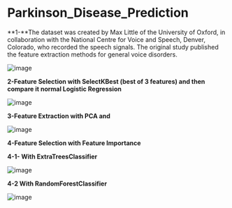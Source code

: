 # Parkinson_Disease_Prediction

**1-**The dataset was created by Max Little of the University of Oxford, in collaboration with the National Centre for  Voice and Speech, Denver, Colorado, who recorded the speech signals. The original study published the feature extraction methods for general voice disorders.







![image](https://user-images.githubusercontent.com/83788186/174402848-021e6b94-0d5d-4cad-b04b-6ce3fd2a146d.png)

**2-Feature Selection with SelectKBest (best of 3 features) and then compare it normal Logistic Regression**





![image](https://user-images.githubusercontent.com/83788186/174403919-a63d7f85-45bb-49d2-acb4-19ee45734490.png)



**3-Feature Extraction with PCA and**





![image](https://user-images.githubusercontent.com/83788186/174403358-2fde0c8e-e2d0-41c1-9798-5237964bb7ff.png)


**4-Feature Selection with Feature Importance**

**4-1- With ExtraTreesClassifier**




![image](https://user-images.githubusercontent.com/83788186/174403606-ae12864e-c582-408e-9ea8-82c382b21589.png)


**4-2 With RandomForestClassifier**




![image](https://user-images.githubusercontent.com/83788186/174403834-747d6660-61f2-46f2-9678-9744cf858295.png)




